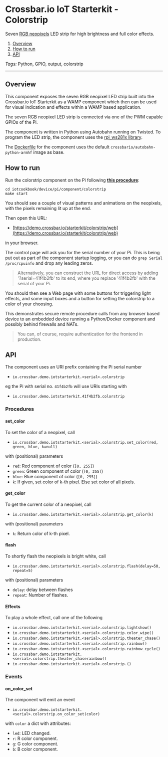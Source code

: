 # Crossbar.io IoT Starterkit - Colorstrip

Seven [RGB neopixels](https://learn.adafruit.com/adafruit-neopixel-uberguide
) LED strip for high brightness and full color effects.

1. [Overview](#overview)
1. [How to run](#how-to-run)
1. [API](#api)

*Tags:* Python, GPIO, output, colorstrip

---

## Overview

This component exposes the seven RGB neopixel LED strip built into the Crossbar.io IoT Starterkit as a WAMP component which then can be used for visual indication and effects within a WAMP based application.

The seven RGB neopixel LED strip is connected via one of the PWM capable GPIOs of the Pi.

The component is written in Python using Autobahn running on Twisted. To program the LED strip, the component uses the [rpi_ws281x library](https://github.com/jgarff/rpi_ws281x).

The [Dockerfile](Dockerfile) for the component uses the default `crossbario/autobahn-python-armhf` image as base.


## How to run

Run the colorstrip component on the Pi following **[this procedure](https://github.com/crossbario/iotcookbook/tree/master/device/pi/components#how-to-run)**:

```console
cd iotcookbook/device/pi/component/colorstrip
make start
```

You should see a couple of visual patterns and animations on the neopixels, with the pixels remaining lit up at the end.

Then open this URL:

* [https://demo.crossbar.io/starterkit/colorstrip/web](https://demo.crossbar.io/starterkit/colorstrip/web)

in your browser.

The control page will ask you for the serial number of your Pi. This is being put out as part of the component startup logging, or you can do `grep Serial /proc/cpuinfo` and drop any leading zeros.

> Alternatively, you can construct the URL for direct access by adding '?serial=41f4b2fb' to its end, where you replace '41f4b2fb' with the serial of your Pi.

You should then see a Web page with some buttons for triggering light effects, and some input boxes and a button for setting the colorstrip to a color of your choosing.

This demonstrates secure remote procedure calls from any browser based device to an embedded device running a Python/Docker component and possibly behind firewalls and NATs.

> You can, of course, require authentication for the frontend in production.


## API

The component uses an URI prefix containing the Pi serial number

* `io.crossbar.demo.iotstarterkit.<serial>.colorstrip`

eg the Pi with serial no. `41f4b2fb` will use URIs starting with

* `io.crossbar.demo.iotstarterkit.41f4b2fb.colorstrip`


### Procedures

#### set_color

To set the color of a neopixel, call

* `io.crossbar.demo.iotstarterkit.<serial>.colorstrip.set_color(red, green, blue, k=null)`

with (positional) parameters

* `red`: Red component of color (`[0, 255]`)
* `green`: Green component of color (`[0, 255]`)
* `blue`: Blue component of color (`[0, 255]`)
* `k`: If given, set color of k-th pixel. Else set color of all pixels.

#### get_color

To get the current color of a neopixel, call

* `io.crossbar.demo.iotstarterkit.<serial>.colorstrip.get_color(k)`

with (positional) parameters

* `k`: Return color of k-th pixel.

#### flash

To shortly flash the neopixels is bright white, call

* `io.crossbar.demo.iotstarterkit.<serial>.colorstrip.flash(delay=50, repeat=5)`

with (positional) parameters

* `delay`: delay between flashes
* `repeat`: Number of flashes.


#### Effects

To play a whole effect, call one of the following

* `io.crossbar.demo.iotstarterkit.<serial>.colorstrip.lightshow()`
* `io.crossbar.demo.iotstarterkit.<serial>.colorstrip.color_wipe()`
* `io.crossbar.demo.iotstarterkit.<serial>.colorstrip.theater_chase()`
* `io.crossbar.demo.iotstarterkit.<serial>.colorstrip.rainbow()`
* `io.crossbar.demo.iotstarterkit.<serial>.colorstrip.rainbow_cycle()`
* `io.crossbar.demo.iotstarterkit.<serial>.colorstrip.theater_chaserainbow()`
* `io.crossbar.demo.iotstarterkit.<serial>.colorstrip.()`


### Events

#### on_color_set

The component will emit an event

* `io.crossbar.demo.iotstarterkit.<serial>.colorstrip.on_color_set(color)`

with `color` a dict with attributes:

* `led`: LED changed.
* `r`: R color component.
* `g`: G color component.
* `b`: B color component.
